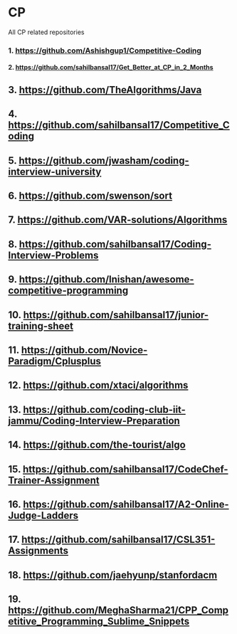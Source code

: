 # CP

All CP related repositories

### 1.   https://github.com/Ashishgup1/Competitive-Coding

#### 2.   https://github.com/sahilbansal17/Get_Better_at_CP_in_2_Months

## 3.   https://github.com/TheAlgorithms/Java

## 4.   https://github.com/sahilbansal17/Competitive_Coding

## 5.   https://github.com/jwasham/coding-interview-university

## 6.   https://github.com/swenson/sort

## 7.   https://github.com/VAR-solutions/Algorithms

## 8.   https://github.com/sahilbansal17/Coding-Interview-Problems

## 9.   https://github.com/lnishan/awesome-competitive-programming

## 10.   https://github.com/sahilbansal17/junior-training-sheet

## 11.   https://github.com/Novice-Paradigm/Cplusplus

## 12.  https://github.com/xtaci/algorithms

## 13.  https://github.com/coding-club-iit-jammu/Coding-Interview-Preparation

## 14.  https://github.com/the-tourist/algo

## 15.  https://github.com/sahilbansal17/CodeChef-Trainer-Assignment

## 16.  https://github.com/sahilbansal17/A2-Online-Judge-Ladders

## 17.  https://github.com/sahilbansal17/CSL351-Assignments

## 18.  https://github.com/jaehyunp/stanfordacm

## 19.  https://github.com/MeghaSharma21/CPP_Competitive_Programming_Sublime_Snippets
